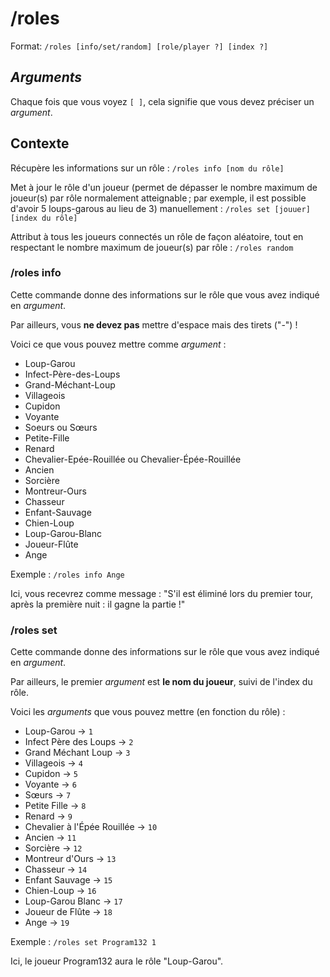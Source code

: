 # /roles

Format: ``/roles [info/set/random] [role/player ?] [index ?]``

## *Arguments*

Chaque fois que vous voyez ``[ ]``, cela signifie que vous devez préciser un *argument*.

## Contexte

Récupère les informations sur un rôle : ``/roles info [nom du rôle]``

Met à jour le rôle d'un joueur (permet de dépasser le nombre maximum de joueur(s) par rôle normalement atteignable ; par exemple, il est possible d'avoir 5 loups-garous au lieu de 3) 
manuellement : ``/roles set [jouuer] [index du rôle]``

Attribut à tous les joueurs connectés un rôle de façon aléatoire, tout en respectant le nombre maximum de joueur(s) par rôle : ``/roles random``

### /roles info

Cette commande donne des informations sur le rôle que vous avez indiqué en *argument*.

Par ailleurs, vous **ne devez pas** mettre d'espace mais des tirets ("-") !

Voici ce que vous pouvez mettre comme *argument* : 

- Loup-Garou
- Infect-Père-des-Loups
- Grand-Méchant-Loup 
- Villageois
- Cupidon
- Voyante
- Soeurs ou Sœurs
- Petite-Fille
- Renard
- Chevalier-Epée-Rouillée ou Chevalier-Épée-Rouillée
- Ancien
- Sorcière
- Montreur-Ours
- Chasseur
- Enfant-Sauvage
- Chien-Loup
- Loup-Garou-Blanc
- Joueur-Flûte
- Ange


Exemple : ``/roles info Ange``

Ici, vous recevrez comme message : "S'il est éliminé lors du premier tour, après la première nuit : il gagne la partie !"

### /roles set

Cette commande donne des informations sur le rôle que vous avez indiqué en *argument*.

Par ailleurs, le premier *argument* est **le nom du joueur**, suivi de l'index du rôle.

Voici les *arguments* que vous pouvez mettre (en fonction du rôle) :


- Loup-Garou -> ``1``
- Infect Père des Loups -> ``2``
- Grand Méchant Loup -> ``3``
- Villageois -> ``4``
- Cupidon -> ``5``
- Voyante -> ``6``
- Sœurs -> ``7``
- Petite Fille -> ``8``
- Renard -> ``9``
- Chevalier à l'Épée Rouillée -> ``10``
- Ancien -> ``11`` 
- Sorcière -> ``12``
- Montreur d'Ours -> ``13``
- Chasseur -> ``14``
- Enfant Sauvage -> ``15``
- Chien-Loup -> ``16``
- Loup-Garou Blanc -> ``17``
- Joueur de Flûte  -> ``18``
- Ange -> ``19``


Exemple : ``/roles set Program132 1``

Ici, le joueur Program132 aura le rôle "Loup-Garou".